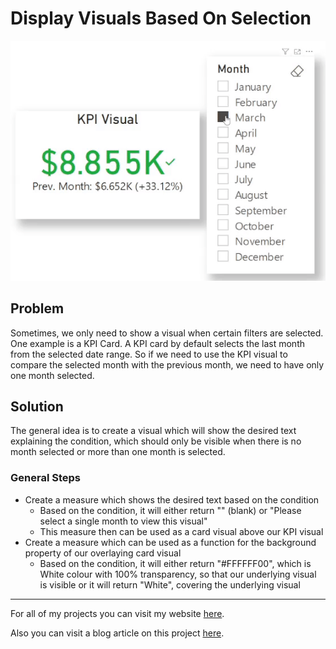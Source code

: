 # Display Visuals Based On Selection

![Display Visuals Based On Selection](https://github.com/preetparmar/PowerBI-Mini-Projects/blob/main/Display%20visual%20based%20on%20selection/Resources/display-visual-based-on-selection.gif)

## Problem

Sometimes, we only need to show a visual when certain filters are selected. One example is a KPI Card. A KPI card by default selects the last month from the selected date range. So if we need to use the KPI visual to compare the selected month with the previous month, we need to have only one month selected.

## Solution

The general idea is to create a visual which will show the desired text explaining the condition, which should only be visible when there is no month selected or more than one month is selected.

### General Steps

- Create a measure which shows the desired text based on the condition
  - Based on the condition, it will either return "" (blank) or "Please select a single month to view this visual"
  - This measure then can be used as a card visual above our KPI visual
- Create a measure which can be used as a function for the background property of our overlaying card visual
  - Based on the condition, it will either return "#FFFFFF00", which is White colour with 100% transparency, so that our underlying visual is visible or it will return "White", covering the underlying visual

---

For all of my projects you can visit my website [here](https://preetparmar.com/projects).

Also you can visit a blog article on this project [here](https://blog.preetparmar.com/display-visuals-based-on-selection/).
